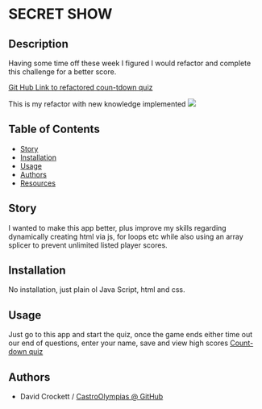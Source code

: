 

# SECRET SHOW

## Description
Having some time off these week I figured I would refactor and complete this challenge for a better score.

<a href="https://castroolympias.github.io/Count-down-code-quiz/"> Git Hub Link to refactored coun-tdown quiz </a>

This is my refactor with new knowledge implemented 
<img src="https://github.com/CastroOlympias/Count-down-code-quiz/blob/main/media/Refactor.gif"/>

## Table of Contents
- [Story](#Story)
- [Installation](#Installation)
- [Usage](#Usage)
- [Authors](#Authors)
- [Resources](#Resources)


## Story
I wanted to make this app better, plus improve my skills regarding dynamically creating html via js, for loops etc while also using an array splicer to prevent unlimited listed player scores.


## Installation
No installation, just plain ol Java Script, html and css.

## Usage
Just go to this app and start the quiz, once the game ends either time out our end of questions, enter your name, save and view high scores <a href="https://castroolympias.github.io/Count-down-code-quiz/"> Count-down quiz</a>


## Authors

* David Crockett / <a href="https://github.com/CastroOlympias">CastroOlympias @ GitHub</a>

